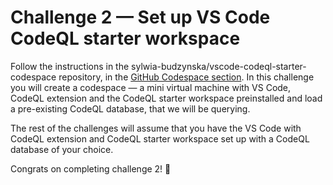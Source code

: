 # Challenge 2 — Set up VS Code CodeQL starter workspace

Follow the instructions in the sylwia-budzynska/vscode-codeql-starter-codespace repository, in the [GitHub Codespace section](https://github.com/sylwia-budzynska/vscode-codeql-starter-codespace/blob/main/README.md#github-codespace). In this challenge you will create a codespace — a mini virtual machine with VS Code, CodeQL extension and the CodeQL starter workspace preinstalled and load a pre-existing CodeQL database, that we will be querying.

The rest of the challenges will assume that you have the VS Code with CodeQL extension and CodeQL starter workspace set up with a CodeQL database of your choice.

Congrats on completing challenge 2! 🎉
